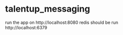 # talentup_messaging
run the app on http://localhost:8080
redis should be run http://localhost:6379
